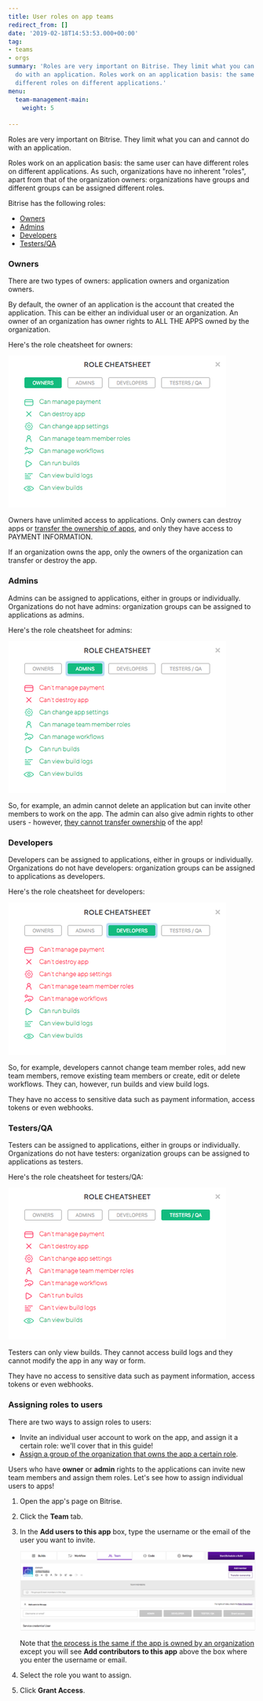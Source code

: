 ```yaml
---
title: User roles on app teams
redirect_from: []
date: '2019-02-18T14:53:53.000+00:00'
tag:
- teams
- orgs
summary: 'Roles are very important on Bitrise. They limit what you can and cannot
  do with an application. Roles work on an application basis: the same user can have
  different roles on different applications.'
menu:
  team-management-main:
    weight: 5

---
```

Roles are very important on Bitrise. They limit what you can and cannot do with an application.

Roles work on an application basis: the same user can have different roles on different applications. As such, organizations have no inherent "roles", apart from that of the organization owners: organizations have groups and different groups can be assigned different roles.

Bitrise has the following roles:

* [Owners](/team-management/user-roles-on-app-teams/#owners)
* [Admins](/team-management/user-roles-on-app-teams/#admins)
* [Developers](/team-management/user-roles-on-app-teams/#developers)
* [Testers/QA](/team-management/user-roles-on-app-teams/#testersqa)

### Owners

There are two types of owners: application owners and organization owners.

By default, the owner of an application is the account that created the application. This can be either an individual user or an organization. An owner of an organization has owner rights to ALL THE APPS owned by the organization.

Here's the role cheatsheet for owners:

![](/img/owners.png)

Owners have unlimited access to applications. Only owners can destroy apps or [transfer the ownership of apps](/team-management/changing-the-owner-of-an-app/), and only they have access to PAYMENT INFORMATION.

If an organization owns the app, only the owners of the organization can transfer or destroy the app.

### Admins

Admins can be assigned to applications, either in groups or individually. Organizations do not have admins: organization groups can be assigned to applications as admins.

Here's the role cheatsheet for admins:

![](/img/admins.png)

So, for example, an admin cannot delete an application but can invite other members to work on the app. The admin can also give admin rights to other users - however, [they cannot transfer ownership](/team-management/changing-the-owner-of-an-app/) of the app!

### Developers

Developers can be assigned to applications, either in groups or individually. Organizations do not have developers: organization groups can be assigned to applications as developers.

Here's the role cheatsheet for developers:

![](/img/developers.png)

So, for example, developers cannot change team member roles, add new team members, remove existing team members or create, edit or delete workflows. They can, however, run builds and view build logs.

They have no access to sensitive data such as payment information, access tokens or even webhooks.

### Testers/QA

Testers can be assigned to applications, either in groups or individually. Organizations do not have testers: organization groups can be assigned to applications as testers.

Here's the role cheatsheet for testers/QA:

![](/img/testers.png)

Testers can only view builds. They cannot access build logs and they cannot modify the app in any way or form.

They have no access to sensitive data such as payment information, access tokens or even webhooks.

### Assigning roles to users

There are two ways to assign roles to users:

* Invite an individual user account to work on the app, and assign it a certain role: we'll cover that in this guide!
* [Assign a group of the organization that owns the app a certain role](/team-management/organizations/managing-apps/#assigning-groups-to-apps).

Users who have **owner** or **admin** rights to the applications can invite new team members and assign them roles. Let's see how to assign individual users to apps!

1. Open the app's page on Bitrise.
2. Click the **Team** tab.
3. In the **Add users to this app** box, type the username or the email of the user you want to invite.

   ![](/img/add-users.png)

   Note that [the process is the same if the app is owned by an organization](/team-management/organizations/managing-apps/#adding-contributors-to-an-app) except you will see **Add contributors to this app** above the box where you enter the username or email.
4. Select the role you want to assign.
5. Click **Grant Access**.